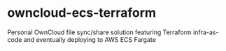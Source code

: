 # owncloud-ecs-terraform
Personal OwnCloud file sync/share solution featuring Terraform infra-as-code and eventually deploying to AWS ECS Fargate
